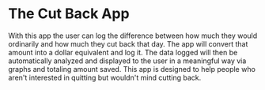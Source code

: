 # The Cut Back App

With this app the user can log the difference between how much they would ordinarily and how much they cut back that day. The app will convert that amount into a dollar equivalent and log it. The data logged will then be automatically analyzed and displayed to the user in a meaningful way via graphs and totaling amount saved. This app is designed to help people who aren't interested in quitting but wouldn't mind cutting back. 